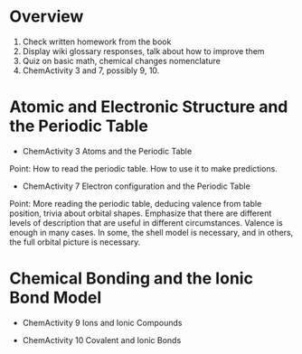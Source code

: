 Overview
=========

1.  Check written homework from the book
2.  Display wiki glossary responses, talk about how to improve them
3.  Quiz on basic math, chemical changes nomenclature
4.  ChemActivity 3 and 7, possibly 9, 10.


Atomic and Electronic Structure and the Periodic Table
=====================================

* ChemActivity 3 Atoms and the Periodic Table

Point: How to read the periodic table.  How to use it to make predictions.

* ChemActivity 7 Electron configuration and the Periodic Table

Point: More reading the periodic table, deducing valence from table
position, trivia about orbital shapes.  Emphasize that there are
different levels of description that are useful in different
circumstances.  Valence is enough in many cases.  In some, the shell
model is necessary, and in others, the full orbital picture is
necessary.


Chemical Bonding and the Ionic Bond Model
=========================================

* ChemActivity 9 Ions and Ionic Compounds  



* ChemActivity 10 Covalent and Ionic Bonds
